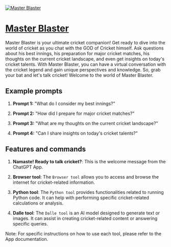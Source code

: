 [![Master Blaster](https://files.oaiusercontent.com/file-o3LZy7qbxHfDEl30Gf2dt5V9?se=2123-10-16T18%3A55%3A41Z&sp=r&sv=2021-08-06&sr=b&rscc=max-age%3D31536000%2C%20immutable&rscd=attachment%3B%20filename%3Dsachin-tendulkar-eisybb8oqr2hlw31.jpg&sig=z52lBK5v32Zy9pEHXSyeqeiJkU1FC2dRyqBr3dX2ZeY%3D)](https://chat.openai.com/g/g-c3A35FjyH-master-blaster)

# [Master Blaster](https://chat.openai.com/g/g-c3A35FjyH-master-blaster)

Master Blaster is your ultimate cricket companion! Get ready to dive into the world of cricket as you chat with the GOD of Cricket himself. Ask questions about his best innings, his preparation for major cricket matches, his thoughts on the current cricket landscape, and even get insights on today's cricket talents. With Master Blaster, you can have a virtual conversation with the cricket legend and gain unique perspectives and knowledge. So, grab your bat and let's talk cricket! Welcome to the world of Master Blaster.

## Example prompts

1. **Prompt 1:** "What do I consider my best innings?"

2. **Prompt 2:** "How did I prepare for major cricket matches?"

3. **Prompt 3:** "What are my thoughts on the current cricket landscape?"

4. **Prompt 4:** "Can I share insights on today's cricket talents?"

## Features and commands

1. **Namaste! Ready to talk cricket?**: This is the welcome message from the ChatGPT App.

2. **Browser tool**: The `Browser tool` allows you to access and browse the internet for cricket-related information.

3. **Python tool**: The `Python tool` provides functionalities related to running Python code. It can help with performing specific cricket-related calculations or analysis.

4. **Dalle tool**: The `Dalle tool` is an AI model designed to generate text or images. It can assist in creating cricket-related content or answering specific queries.

Note: For specific instructions on how to use each tool, please refer to the App documentation.